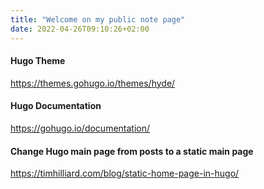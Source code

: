 ```yaml
---
title: "Welcome on my public note page"
date: 2022-04-26T09:10:26+02:00
---
```


#### Hugo Theme
https://themes.gohugo.io/themes/hyde/

#### Hugo Documentation
https://gohugo.io/documentation/

#### Change Hugo main page from posts to a static main page
https://timhilliard.com/blog/static-home-page-in-hugo/

